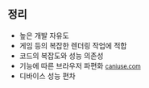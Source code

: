 ##  정리
<ul>
	<li class="fragment highlight-green">높은 개발 자유도</li>
	<li class="fragment highlight-green">게임 등의 복잡한 렌더링 작업에 적합</li>
	<li class="fragment highlight-red">코드의 복잡도와 성능 의존성</li>
	<li class="fragment highlight-red">기능에 따른 브라우저 파편화 <a href="http://caniuse.com/#search=canvas" target="_new"><small>caniuse.com</small></a></li>
	<li class="fragment highlight-red">디바이스 성능 편차</li>
</ul>